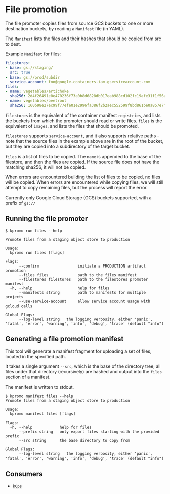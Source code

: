 # File promotion

The file promoter copies files from source GCS buckets to one or more
destination buckets, by reading a `Manifest` file (in YAML).

The `Manifest` lists the files and their hashes that should be copied from src to
dest.

Example `Manifest` for files:

```yaml
filestores:
- base: gs://staging/
  src: true
- base: gs://prod/subdir
  service-account: foo@google-containers.iam.gserviceaccount.com
files:
- name: vegetables/artichoke
  sha256: 2d4f26491e0e470236f73a0b8d6828db017eab988cd102fc19afe31f1f56aff7
- name: vegetables/beetroot
  sha256: 160b98e27ec99f77efe01e2996fa386f2b2aec552599f8bd861be0a857e7f29f
```

`filestores` is the equivalent of the container manifest `registries`, and lists
the buckets from which the promoter should read or write files.  `files` is the
equivalent of `images`, and lists the files that should be promoted.

`filestores` supports `service-account`, and it also supports relative paths -
note that the source files in the example above are in the root of the bucket,
but they are copied into a subdirectory of the target bucket.

`files` is a list of files to be copied.  The `name` is appended to the base of
the filestore, and then the files are copied.  If the source file does not have
the matching sha256, it will not be copied.

When errors are encountered building the list of files to be copied, no files
will be copied.  When errors are encountered while copying files, we will still
attempt to copy remaining files, but the process will report the error.

Currently only Google Cloud Storage (GCS) buckets supported, with a prefix of
`gs://`

## Running the file promoter

```console
$ kpromo run files --help

Promote files from a staging object store to production

Usage:
  kpromo run files [flags]

Flags:
      --confirm                 initiate a PRODUCTION artifact promotion
      --files files             path to the files manifest
      --filestores filestores   path to the filestores promoter manifest
  -h, --help                    help for files
      --manifests string        path to manifests for multiple projects
      --use-service-account     allow service account usage with gcloud calls

Global Flags:
      --log-level string   the logging verbosity, either 'panic', 'fatal', 'error', 'warning', 'info', 'debug', 'trace' (default "info")
```

## Generating a file promotion manifest

This tool will generate a manifest fragment for uploading a set of
files, located in the specified path.

It takes a single argument `--src`, which is the base of the directory
tree; all files under that directory (recursively) are hashed and
output into the `files` section of a manifest.

The manifest is written to stdout.

```console
$ kpromo manifest files --help
Promote files from a staging object store to production

Usage:
  kpromo manifest files [flags]

Flags:
  -h, --help            help for files
      --prefix string   only export files starting with the provided prefix
      --src string      the base directory to copy from

Global Flags:
      --log-level string   the logging verbosity, either 'panic', 'fatal', 'error', 'warning', 'info', 'debug', 'trace' (default "info")
```

## Consumers

- [`kOps`][kops-release-process]

[kops-release-process]: https://kops.sigs.k8s.io/contributing/release-process/
